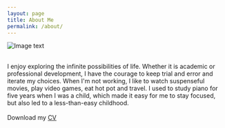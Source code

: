 ```yaml
---
layout: page
title: About Me
permalink: /about/
---
```

![Image text](https://raw.githubusercontent.com/wangjiayi0131/wangjiayi0131.github.io/master/aboutme.jpg)


<br>
I enjoy exploring the infinite possibilities of life. Whether it is academic or professional development, I have the courage to keep trial and error and iterate my choices. When I'm not working, I like to watch suspenseful movies, play video games, eat hot pot and travel. I used to study piano for five years when I was a child, which made it easy for me to stay focused, but also led to a less-than-easy childhood.
<br>
<br>
Download my <a href="https://github.com/wangjiayi0131/wangjiayi0131.github.io/raw/master/CV.pdf">CV</a><br>
<br>

